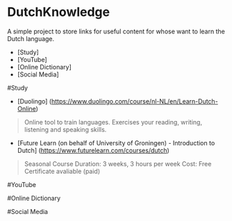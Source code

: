 # DutchKnowledge

A simple project to store links for useful content for whose want to learn the Dutch language.

<!-- toc -->
* [Study]
* [YouTube]
* [Online Dictionary]
* [Social Media]
<!-- toc stop -->

#Study
* [Duolingo] (https://www.duolingo.com/course/nl-NL/en/Learn-Dutch-Online)
> Online tool to train languages. Exercises your reading, writing, listening and speaking skills.

* [Future Learn (on behalf of University of Groningen) - Introduction to Dutch] (https://www.futurelearn.com/courses/dutch)
> Seasonal Course
> Duration: 3 weeks, 3 hours per week
> Cost: Free
> Certificate avaliable (paid)

#YouTube

#Online Dictionary

#Social Media
